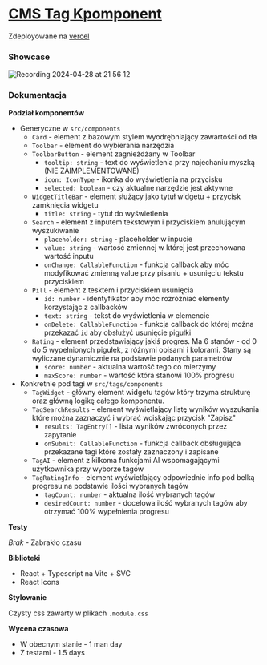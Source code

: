 # [CMS Tag Kpomponent](https://github.com/WooooCash/cms-tag-kpomponent)

Zdeployowane na [vercel](https://cms-tag-kpomponent-pfi9qevkc-woocashs-projects.vercel.app/)

### Showcase
![Recording 2024-04-28 at 21 56 12](https://github.com/WooooCash/cms-tag-kpomponent/assets/58574586/bcea98ae-34b1-486c-a98a-6531a362a908)

### Dokumentacja

**Podział komponentów**
- Generyczne w `src/components`
  - `Card` - element z bazowym stylem wyodrębniający zawartości od tła
  - `Toolbar` - element do wybierania narzędzia
  - `ToolbarButton` - element zagnieżdżany w Toolbar
    - `tooltip: string` - text do wyświetlenia przy najechaniu myszką (NIE ZAIMPLEMENTOWANE)
    - `icon: IconType` - ikonka do wyświetlenia na przycisku
    - `selected: boolean` - czy aktualne narzędzie jest aktywne
  - `WidgetTitleBar` - element służący jako tytuł widgetu + przycisk zamknięcia widgetu
    - `title: string` - tytuł do wyświetlenia
  - `Search` - element z inputem tekstowym i przyciskiem anulującym wyszukiwanie
    - `placeholder: string` - placeholder w inpucie
    - `value: string` - wartość zmiennej w której jest przechowana wartość inputu
    - `onChange: CallableFunction` - funkcja callback aby móc modyfikować zmienną value przy pisaniu + usunięciu tekstu przyciskiem
  - `Pill` - element z tesktem i przyciskiem usunięcia
    - `id: number` - identyfikator aby móc rozróżniać elementy korzystając z callbacków
    - `text: string` - tekst do wyświetlenia w elemencie
    - `onDelete: CallableFunction` - funkcja callback do której można przekazać `id` aby obsłużyć usunięcie pigułki
  - `Rating` - element przedstawiający jakiś progres. Ma 6 stanów - od 0 do 5 wypełnionych pigułek, z różnymi opisami i kolorami. Stany są wyliczane dynamicznie na podstawie podanych parametrów
    - `score: number` - aktualna wartość tego co mierzymy
    - `maxScore: number` - wartość która stanowi 100% progresu
- Konkretnie pod tagi w `src/tags/components`
  - `TagWidget` - główny element widgetu tagów który trzyma strukturę oraz główną logikę całego komponentu.
  - `TagSearchResults` - element wyświetlający listę wyników wyszukania które można zaznaczyć i wybrać wciskając przycisk "Zapisz"
    - `results: TagEntry[]` - lista wyników zwróconych przez zapytanie
    - `onSubmit: CallableFunction` - funkcja callback obsługująca przekazane tagi które zostały zaznaczony i zapisane
  - `TagAI` - element z kilkoma funkcjami AI wspomagającymi użytkownika przy wyborze tagów
  - `TagRatingInfo` - element wyświetlający odpowiednie info pod belką progresu na podstawie ilości wybranych tagów
    - `tagCount: number` - aktualna ilość wybranych tagów
    - `desiredCount: number` - docelowa ilość wybranych tagów aby otrzymać 100% wypełnienia progresu

**Testy**

*Brak* - Zabrakło czasu

**Biblioteki**
- React + Typescript na Vite + SVC
- React Icons

**Stylowanie**

Czysty css zawarty w plikach `.module.css`

**Wycena czasowa**
- W obecnym stanie - 1 man day
- Z testami - 1.5 days
